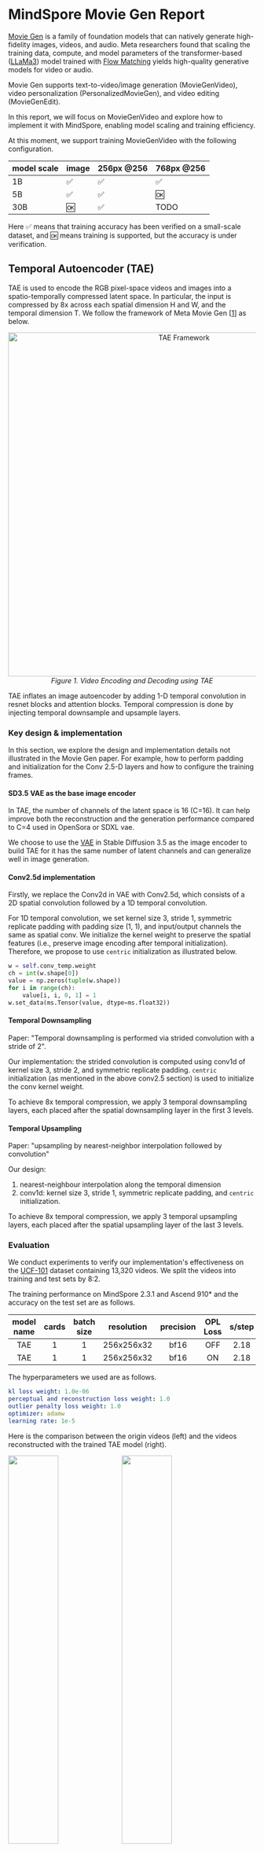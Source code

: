 # MindSpore Movie Gen Report

[Movie Gen](https://ai.meta.com/static-resource/movie-gen-research-paper) is a family of foundation models that can
natively generate high-fidelity images, videos, and audio. Meta researchers found that scaling the training data,
compute, and model parameters of the transformer-based ([LLaMa3](https://arxiv.org/abs/2407.21783)) model trained
with [Flow Matching](https://arxiv.org/abs/2210.02747) yields high-quality generative models for video or audio.

Movie Gen supports text-to-video/image generation (MovieGenVideo), video personalization  (PersonalizedMovieGen), and
video editing  (MovieGenEdit).

In this report, we will focus on MovieGenVideo and explore how to implement it with MindSpore, enabling model scaling
and training efficiency.

At this moment, we support training MovieGenVideo with the following configuration.

| model scale | image | 256px @256 | 768px @256 |
|-------------|-------|------------|------------|
| 1B          | ✅     | ✅          | ✅          |
| 5B          | ✅     | ✅          | 🆗         |
| 30B         | 🆗    | ✅          | TODO       |

Here ✅ means that training accuracy has been verified on a small-scale dataset, and 🆗 means training is supported, but
the accuracy is under verification.

## Temporal Autoencoder (TAE)

TAE is used to encode the RGB pixel-space videos and images into a spatio-temporally compressed latent space. In
particular, the input is compressed by 8x across each spatial dimension H and W, and the temporal dimension T. We follow
the framework of Meta Movie Gen [[1](#references)] as below.

<p align="center"><img width="700" alt="TAE Framework" src="https://github.com/user-attachments/assets/678c2ce6-28b8-4bda-b8a3-fac921595b8a"/>
<br><em> Figure 1. Video Encoding and Decoding using TAE </em></p>

TAE inflates an image autoencoder by adding 1-D temporal convolution in resnet blocks and attention blocks. Temporal
compression is done by injecting temporal downsample and upsample layers.

### Key design & implementation

In this section, we explore the design and implementation details not illustrated in the Movie Gen paper. For example,
how to perform padding and initialization for the Conv 2.5-D layers and how to configure the training frames.

#### SD3.5 VAE as the base image encoder

In TAE, the number of channels of the latent space is 16 (C=16). It can help improve both the reconstruction and the
generation performance compared to C=4 used in OpenSora or SDXL vae.

We choose to use the [VAE]() in Stable Diffusion 3.5 as the image encoder to build TAE for it has the same number of
latent channels and can generalize well in image generation.

#### Conv2.5d implementation

Firstly, we replace the Conv2d in VAE with Conv2.5d, which consists of a 2D spatial convolution followed by a 1D
temporal convolution.

For 1D temporal convolution, we set kernel size 3, stride 1, symmetric replicate padding with padding size (1, 1), and
input/output channels the same as spatial conv. We initialize the kernel weight to preserve the spatial features
(i.e., preserve image encoding after temporal initialization). Therefore, we propose to use `centric` initialization as
illustrated below.

```python
w = self.conv_temp.weight
ch = int(w.shape[0])
value = np.zeros(tuple(w.shape))
for i in range(ch):
    value[i, i, 0, 1] = 1
w.set_data(ms.Tensor(value, dtype=ms.float32))
```

#### Temporal Downsampling

Paper: "Temporal downsampling is performed via strided convolution with a stride of 2".

Our implementation: the strided convolution is computed using conv1d of kernel size 3, stride 2, and symmetric replicate
padding. `centric` initialization (as mentioned in the above conv2.5 section) is used to initialize the conv kernel
weight.

To achieve 8x temporal compression, we apply 3 temporal downsampling layers, each placed after the spatial downsampling
layer in the first 3 levels.

#### Temporal Upsampling

Paper: "upsampling by nearest-neighbor interpolation followed by convolution"

Our design:

1. nearest-neighbour interpolation along the temporal dimension
2. conv1d: kernel size 3, stride 1, symmetric replicate padding, and `centric` initialization.

To achieve 8x temporal compression, we apply 3 temporal upsampling layers, each placed after the spatial upsampling
layer of the last 3 levels.

### Evaluation

We conduct experiments to verify our implementation's effectiveness on
the [UCF-101](https://www.crcv.ucf.edu/data/UCF101.php) dataset containing 13,320 videos. We split the videos into
training and test sets by 8:2.

The training performance on MindSpore 2.3.1 and Ascend 910* and the accuracy on the test set are as follows.

| model name | cards | batch size | resolution | precision | OPL Loss | s/step | PSNR  | SSIM |
|:----------:|:-----:|:----------:|:----------:|:---------:|:--------:|:------:|:-----:|:----:|
|    TAE     |   1   |     1      | 256x256x32 |   bf16    |   OFF    |  2.18  | 31.35 | 0.92 |
|    TAE     |   1   |     1      | 256x256x32 |   bf16    |    ON    |  2.18  | 31.17 | 0.92 |

The hyperparameters we used are as follows.

```yaml
kl loss weight: 1.0e-06
perceptual and reconstruction loss weight: 1.0
outlier penalty loss weight: 1.0
optimizer: adamw
learning rate: 1e-5
```

Here is the comparison between the origin videos (left) and the videos reconstructed with the trained TAE model (right).


<p float="center">
<img src=https://github.com/user-attachments/assets/ba3362e4-2210-4811-bedf-f19316f511d3 width="45%" />
<img src=https://github.com/user-attachments/assets/36257aef-72f0-4f4f-8bd3-dc8fb0a33fd8 width="45%" />
</p>

We further fine-tune the TAE model on the mixkit dataset, a high-quality video dataset in 1080P resolution. Here are the
results.

<p float="center">
<img src=https://github.com/user-attachments/assets/7978489b-508b-4204-a4d7-d11dda3f905c width="45%" />
<img src=https://github.com/user-attachments/assets/e87105d9-1ff1-4a4c-bbfb-e07615f0fe6d width="45%" />
</p>

The fine-tuned TAE is then used in MovieGenVideo transformer training as shown below.

## Diffusion Transformer

### Architecture

MovieGenVideo uses the [LLaMa3](https://arxiv.org/abs/2407.21783) backbone architecture for the joint image-video
generation
model, enabling confident scaling of the model size while maintaining efficient training, as shown in the figure below.

<p align="center">
<img alt="Transformer backbone and model parallelism" width="700" src="https://github.com/user-attachments/assets/87811e4f-5e49-4530-b43f-734782bf0e0a"/>
<br><em>Figure 2. Transformer backbone and model parallelism</em>
</p>

There are three changes to the LLaMa3 Transformer block for the use case of video generation using Flow Matching:

1. Add a cross-attention module between the self-attention module and the feed-forward network (FFN)
   to each Transformer block to incorporate text conditioning based on the text prompt embedding **P**.
   Multiple different text encoders are leveraged due to their complementary strengths
   (see [Text Encoders](#text-encoders)).
2. Add adaptive layer norm blocks to incorporate the time-step $t$ to the Transformer, as used in prior work
   ([DiT](https://arxiv.org/abs/2212.09748)).
3. Use full bidirectional attention instead of causal attention used in language modeling.

We have implemented the MovieGenVideo architecture in the following variations: 1B, 5B, and 30B parameters.

| Model | Layers | Model Dimension | FFN Dimension | Attention Heads |
|:-----:|:------:|:---------------:|:-------------:|:---------------:|
|  1B   |   24   |      1536       |     4096      |       16        |
|  5B   |   32   |      3072       |     8192      |       24        |
|  30B  |   48   |      6144       |     16384     |       48        |

Detailed code implementation can be referred to:
[LLaMa3 Backbone](https://github.com/hadipash/mindone/blob/5aa1e4dc91d71934905319ba984704d4d4a62f8b/examples/moviegen/mg/models/llama/network.py#L273),
[Transformer Block](https://github.com/hadipash/mindone/blob/5aa1e4dc91d71934905319ba984704d4d4a62f8b/examples/moviegen/mg/models/llama/network.py#L52).

### Sequence Parallelism

The official [Movie Gen](https://ai.meta.com/research/publications/movie-gen-a-cast-of-media-foundation-models/) employs
3D parallelism to enable model-level scaling across three dimensions: the number of parameters, input tokens, and
dataset size, while also allowing horizontal scale-out to additional NPUs. It leverages a combination
of [fully sharded data parallelism](https://arxiv.org/abs/2304.11277), [tensor parallelism](https://arxiv.org/abs/1909.08053), [sequence parallelism](https://arxiv.org/abs/2205.05198),
and [context parallelism](https://docs.nvidia.com/megatron-core/developer-guide/latest/api-guide/context_parallel.html).

Inspired by recent developments in long-sequence parallelism ([Ulysses-SP](https://arxiv.org/abs/2309.14509)
and [USP](https://arxiv.org/abs/2405.07719)), we implement model parallelism
using [Ulysses-SP](https://arxiv.org/abs/2309.14509) together with [ZeRO-3](https://arxiv.org/abs/1910.02054),instead of
the approach used in Movie Gen. Ulysses-SP utilizes `All2ALL` communication for segments of the QKV tensors, drastically
reducing communication costs compared to sequence parallelism implemented
in [Megatron-LM](https://arxiv.org/abs/2405.07719), as well as the sequence
parallelism mentioned
in [Movie Gen](https://ai.meta.com/research/publications/movie-gen-a-cast-of-media-foundation-models/). Alongside
ZeRO-3, it achieves similar memory efficiency to [Megatron-LM](https://arxiv.org/abs/2405.07719). Experimental results
show that using Ulysses-SP + ZeRO-3, we can train a model of similar scale compared to 3D parallelism, with over 2x
speed boost in training, corroborating the findings
in [Ulysses-SP](https://arxiv.org/abs/2309.14509), [USP](https://arxiv.org/abs/2405.07719)
and [DSP](https://arxiv.org/abs/2403.10266).

### Training Details

Movie Gen is trained jointly on images and videos. Images are treated as single-frame videos, enabling the use of the
same model to generate both images and videos. Compared to video data, paired image-text datasets are easier to scale
with diverse concepts and styles, and thus joint modeling of image and video leads to better generalization.

Training is performed in multiple stages for better efficiency:

- Stage 1: Text-to-image pre-raining on 256 px images.
- Stage 2: T2I/V joint training on low-resolution images and videos of 256 px.
  Following the paper, we double the spatial [PE](#learnable-positional-embedding-pe) layers to accommodate
  various aspect ratios, add new temporal PE layers to support up to 32 latent frames and initialize spatial PE layers
  from the T2I model with 2x expansion.
- Stage 3: T2I/V joint training on high-resolution images and videos of 768 px.  
  For this stage, we expand the spatial PE layers by 3x.

#### Training Objective

Following the paper, we trained the transformer with [Flow Matching](https://arxiv.org/abs/2210.02747) with a simple
linear interpolation scheme.
It is trained to predict the velocity $V_t = \frac{dX_t}{dt}$ which teaches it to 'move' the sample $X_t$
in the direction of the video sample $X_1$. The ground truth velocity is derived by:
$$V_t = X_1 - (1-\sigma_{min})X_0$$. Note that this simple interpolation scheme naturally ensures zero terminal SNR
at $t=0$.

#### Learning Rate Scheduling

We decrease the learning rate by half whenever the validation loss plateaus to continue improving the model performance.

#### Validation During Training

As pointed out in the paper, the validation loss is well correlated with human evaluation results as the later
checkpoints with lower validation loss perform better in the human evaluations. This suggests that the flow-matching
validation loss can serve as a useful proxy for evaluations during model development. Similar observation was made by
the authors of [SD3](https://arxiv.org/abs/2403.03206). For this reason, we maintain a validation set of unseen videos
and monitor the validation loss throughout training.

### Bucketization for variable duration and size (under verification)

To support training with diverse video lengths and aspect ratios, we have integrated the data bucketing feature
in [hpcai-opensora](https://github.com/mindspore-lab/mindone/tree/master/examples/opensora_hpcai#multi-resolution-training).
This feature is under verification.

### Inference Details

Movie Gen uses a simple first-order Euler ODE solver with a unique t-schedule tailored to the model. Specifically, the
quality of an N-step video generation process can be closely approximated with merely 50 steps by implementing a
**linear-quadratic t-schedule**.

<p align="center">
<img alt="The linear-quadratic t-schedule" height="250" src="https://github.com/user-attachments/assets/888080ac-b162-4de0-a420-b2fb00c66fff"/>
<br><em>Figure 3. The linear-quadratic t-schedule</em>
</p>

This approach follows the first 25 steps of an $N$-step linear schedule and then approximates the remaining $N-25$ steps
with 25 quadratically placed steps. The linear-quadratic strategy is predicated on the observation that the first
inference steps are pivotal in setting up the scene and motion of the video since most changes occur in the first
solver steps.

Our implementation can be referred
to [here](https://github.com/hadipash/mindone/blob/movie_gen/examples/moviegen/mg/schedulers/rectified_flow.py#L55-L61)

[//]: # (TODO: fix the link above)

### Evaluation

To verify the effectiveness of our design and implementation, we perform 3-stage training on
a [mixkit](https://mixkit.co/) subset consisting of 100 HQ videos up to 1080P.

Experiments were conducted on Ascend 910* using MindSpore 2.3.1 in graph mode.

| Model | Cards |   Stage   |      Batch size       |       Resolution        |        Recompute        | TAE Cache | Sequence Parallel | Time (s/step) |                              Recipe                               |
|:-----:|:-----:|:---------:|:---------------------:|:-----------------------:|:-----------------------:|:---------:|:-----------------:|:-------------:|:-----------------------------------------------------------------:|
|  30B  |   8   |  1 (T2I)  |          10           |         256x455         |           ON            |    ON     |        NO         |     5.14      |  [stage1_t2i_256px.yaml](../configs/train/stage1_t2i_256px.yaml)  |
|  30B  |   8   |  2 (T2V)  |       Video: 1        |       256x256x455       |           ON            |    ON     |     8 shards      |     4.04      | [stage2_t2iv_256px.yaml](../configs/train/stage2_t2iv_256px.yaml) |
|  30B  |   8   |  3 (T2V)  |       Video: 1        |      256x576x1024       |           ON            |    ON     |     8 shards      |     37.7      | [stage3_t2iv_768px.yaml](../configs/train/stage3_t2iv_768px.yaml) |
|  5B   |   8   |  1 (T2I)  |          10           |         256x455         | ON<br/>(Every 2 blocks) |    ON     |        NO         |     1.08      |  [stage1_t2i_256px.yaml](../configs/train/stage1_t2i_256px.yaml)  |
|  5B   |   8   | 2 (T2I/V) | Image: 1<br/>Video: 1 | 256x455<br/>256 frames  | ON<br/>(Every 2 blocks) |    ON     |        NO         |     4.71      | [stage2_t2iv_256px.yaml](../configs/train/stage2_t2iv_256px.yaml) |
|  5B   |   8   | 3 (T2I/V) | Image: 1<br/>Video: 1 | 576x1024<br/>256 frames |           ON            |    ON     |        NO         |     83.2      | [stage3_t2iv_768px.yaml](../configs/train/stage3_t2iv_768px.yaml) |
|  1B   |   8   |  1 (T2I)  |          10           |         256x455         |           OFF           |    ON     |        NO         |     0.32      |  [stage1_t2i_256px.yaml](../configs/train/stage1_t2i_256px.yaml)  |
|  1B   |   8   | 2 (T2I/V) | Image: 1<br/>Video: 1 | 256x455<br/>256 frames  |           OFF           |    ON     |        NO         |     2.12      | [stage2_t2iv_256px.yaml](../configs/train/stage2_t2iv_256px.yaml) |
|  1B   |   8   | 3 (T2I/V) | Image: 1<br/>Video: 1 | 576x1024<br/>256 frames |           ON            |    ON     |        NO         |     55.7      | [stage3_t2iv_768px.yaml](../configs/train/stage3_t2iv_768px.yaml) |

> [!NOTE]
> All the models are trained with BF16 precision.

#### Detailed Training Scripts

##### Stage 1

<details>
<summary>Shell script</summary>

```shell
export ASCEND_RT_VISIBLE_DEVICES=0,1,2,3,4,5,6,7
# plot memory usage, feature/model: 1
export MS_MEMORY_STATISTIC=0

# log level
export GLOG_v=2

stage1_dir=output/stage1_t2i_256px/$(date +"%Y.%m.%d-%H.%M.%S")

msrun --bind_core=True --master_port=8200 --worker_num=8 --local_worker_num=8 --log_dir="$stage1_dir"  \
python scripts/train.py \
  --config configs/train/stage1_t2i_256px.yaml \
  --env.mode 0 \
  --env.jit_level O1 \
  --env.max_device_memory 59GB \
  --env.distributed True \
  --train.settings.zero_stage 2 \
  --dataset.csv_path ../../datasets/mixkit-100videos/video_caption_train.csv \
  --dataset.video_folder ../../datasets/mixkit-100videos/mixkit \
  --dataset.tae_latent_folder ../../datasets/mixkit-100videos/tae_latent_images \
  --dataset.text_emb_folder.ul2 ../../datasets/mixkit-100videos/ul2_emb_300 \
  --dataset.text_emb_folder.byt5 ../../datasets/mixkit-100videos/byt5_emb_100 \
  --dataset.deterministic_sample True \
  --dataloader.batch_size10 \
  --valid.dataset "" \
  --train.ema "" \
  --train.optimizer.weight_decay 0 \
  --train.save.ckpt_save_policy latest_k \
  --train.steps 2000 \
  --train.output_path "$stage1_dir"
```

</details>

##### Stage 2

<details>
<summary>Shell script</summary>

```shell
export ASCEND_RT_VISIBLE_DEVICES=0,1,2,3,4,5,6,7
# plot memory usage, feature/model: 1
export MS_MEMORY_STATISTIC=0

# operation/graph fusion for dynamic shape
export MS_DEV_ENABLE_KERNEL_PACKET=on

# log level
export GLOG_v=2

stage2_dir=output/stage2_t2iv_256px/$(date +"%Y.%m.%d-%H.%M.%S")

msrun --bind_core=True --master_port=8200 --worker_num=8 --local_worker_num=8 --log_dir="$stage2_dir"  \
python scripts/train.py \
  --config configs/train/stage2_t2iv_256px.yaml \
  --env.mode 0 \
  --env.jit_level O1 \
  --env.max_device_memory 59GB \
  --env.distributed True \
  --model.pretrained_model_path "$stage1_dir"/ckpt/llama-5B-s2000.ckpt\
  --train.settings.zero_stage 2 \
  --dataset.csv_path ../../datasets/mixkit-100videos/video_caption_train.csv \
  --dataset.video_folder ../../datasets/mixkit-100videos/mixkit \
  --dataset.tae_latent_folder ../../datasets/mixkit-100videos/tae_latent \
  --dataset.text_emb_folder.ul2 ../../datasets/mixkit-100videos/ul2_emb_300 \
  --dataset.text_emb_folder.byt5 ../../datasets/mixkit-100videos/byt5_emb_100 \
  --dataset.deterministic_sample True \
  --dataloader.batch_size.image_batch_size 1 \
  --dataloader.batch_size.video_batch_size 1 \
  --train.ema "" \
  --train.lr_scheduler.lr 0.0001 \
  --train.optimizer.weight_decay 0 \
  --train.settings.gradient_accumulation_steps 5 \
  --train.steps 40000 \
  --train.output_path "$stage2_dir"
```

</details>

##### Stage 3

<details>
<summary>Shell script</summary>

```shell
export ASCEND_RT_VISIBLE_DEVICES=0,1,2,3,4,5,6,7
# plot memory usage, feature/model: 1
export MS_MEMORY_STATISTIC=0

# operation/graph fusion for dynamic shape
export MS_DEV_ENABLE_KERNEL_PACKET=on

# log level
export GLOG_v=2

stage3_dir=output/stage3_t2iv_768px/$(date +"%Y.%m.%d-%H.%M.%S")

msrun --bind_core=True --master_port=8200 --worker_num=8 --local_worker_num=8 --log_dir="$stage3_dir"  \
python scripts/train.py \
  --config configs/train/stage3_t2iv_768px.yaml \
  --env.mode 0 \
  --env.jit_level O1 \
  --env.max_device_memory 59GB \
  --env.distributed True \
  --model.pretrained_model_path "$stage2_dir"/ckpt/llama-5B-s40000.ckpt\
  --train.settings.zero_stage 2 \
  --dataset.csv_path ../../datasets/mixkit-100videos/video_caption_train.csv \
  --dataset.video_folder ../../datasets/mixkit-100videos/mixkit \
  --dataset.tae_latent_folder ../../datasets/mixkit-100videos/high_tae_latent \
  --dataset.text_emb_folder.ul2 ../../datasets/mixkit-100videos/ul2_emb_300 \
  --dataset.text_emb_folder.byt5 ../../datasets/mixkit-100videos/byt5_emb_100 \
  --dataset.deterministic_sample True \
  --dataloader.batch_size.image_batch_size 1 \
  --dataloader.batch_size.video_batch_size 1 \
  --train.ema "" \
  --train.optimizer.weight_decay 0 \
  --train.settings.gradient_accumulation_steps 5 \
  --train.steps 30000 \
  --train.output_path "$stage3_dir"
```

</details>

### Generated Video Examples

#### 5B Model Stage 2

|                                                                                                                                                                                                                                                                                                                                         256x256x455                                                                                                                                                                                                                                                                                                                                         |                                                                                                                                                                                                                                                                                                                                                             256x256x455                                                                                                                                                                                                                                                                                                                                                              |
|:-------------------------------------------------------------------------------------------------------------------------------------------------------------------------------------------------------------------------------------------------------------------------------------------------------------------------------------------------------------------------------------------------------------------------------------------------------------------------------------------------------------------------------------------------------------------------------------------------------------------------------------------------------------------------------------------:|:------------------------------------------------------------------------------------------------------------------------------------------------------------------------------------------------------------------------------------------------------------------------------------------------------------------------------------------------------------------------------------------------------------------------------------------------------------------------------------------------------------------------------------------------------------------------------------------------------------------------------------------------------------------------------------------------------------------------------------:|
|                                                                                                                                                                                                                                                                                               <video src="https://github.com/user-attachments/assets/84264678-a2c4-4605-93c7-4efce8b4647a" />                                                                                                                                                                                                                                                                                               |                                                                                                                                                                                                                                                                                                                   <video src="https://github.com/user-attachments/assets/357c93f1-b129-4441-80dc-adbe0d089a3a" />                                                                                                                                                                                                                                                                                                                    |
| <details><summary>Caption</summary>The video showcases a person wearing a blue cap and a plaid shirt, sitting on the ground with a golden retriever dog. The person is seen engaging in an affectionate interaction with the dog, gently stroking its fur and at one point, caressing or scratching behind the dog's ears. Throughout the video, the dog remains relaxed and content, with its mouth slightly open as if panting or smiling. The setting is an outdoor grassy area with fallen leaves or twigs scattered on the ground, under warm lighting that creates a cozy, intimate atmosphere focused on the bonding moment between the person and their canine companion.</details> | <details><summary>Caption</summary>The video features a close-up view of a cat with striking blue eyes and a white furry face adorned with brown and black stripes on its head. Initially, the cat is seen looking directly at the camera with an attentive expression, held gently by a human hand around its neck area against a blurred indoor background with a brown surface. As the video progresses, the cat's gaze becomes more intense and focused, with its whiskers appearing more prominent and alert. The camera zooms in slightly, cropping out some of the surrounding area to bring the cat's face into closer view, maintaining the attentive and engaged demeanor of the feline throughout the sequence.</details> |
|                                                                                                                                                                                                                                                                                               <video src="https://github.com/user-attachments/assets/e89a6be6-1e5b-4508-8980-89d824824e34" />                                                                                                                                                                                                                                                                                               |                                                                                                                                                                                                                                                                                                                   <video src="https://github.com/user-attachments/assets/70cdc452-cad8-4781-9975-1c9feb8b89d6" />                                                                                                                                                                                                                                                                                                                    |
|                                                              <details><summary>Caption</summary>The video showcases a static image of a bouquet of white roses, with the roses in various stages of bloom. The petals of the roses are delicate and pristine white, contrasting with the soft pink hues visible in their centers. The arrangement is full and lush, with stems protruding outwards. Throughout the video, there are no significant changes in the composition or positioning of the roses, and the background remains consistently blurred, ensuring the floral arrangement remains the focal point.</details>                                                              |                                      <details><summary>Caption</summary>The video showcases a majestic snow-capped mountain range against a cloudy sky, with the peaks covered in pristine white snow and jagged rocky outcrops protruding from the slopes. The mountains cast long shadows across the snow-covered terrain below. Initially, the sky is a vivid blue with wispy white clouds, but as the video progresses, the clouds become slightly more dispersed, revealing more of the blue sky. Throughout the video, the overall composition and grandeur of the mountain vistas remain consistent, maintaining the serene and awe-inspiring natural beauty of the landscape.</details>                                      |

#### 30B Model Stage 2

|                                                                                                                                                                                                                                                                                                                              256x256x455                                                                                                                                                                                                                                                                                                                              |                                                                                                                                                                                                                                  256x256x455                                                                                                                                                                                                                                  |
|:---------------------------------------------------------------------------------------------------------------------------------------------------------------------------------------------------------------------------------------------------------------------------------------------------------------------------------------------------------------------------------------------------------------------------------------------------------------------------------------------------------------------------------------------------------------------------------------------------------------------------------------------------------------------:|:-----------------------------------------------------------------------------------------------------------------------------------------------------------------------------------------------------------------------------------------------------------------------------------------------------------------------------------------------------------------------------------------------------------------------------------------------------------------------------:|
|                                                                                                                                                                                                                                                                                    <video src="https://github.com/user-attachments/assets/e5558081-8710-4474-a522-a19a573a22e4" />                                                                                                                                                                                                                                                                                    |                                                                                                                                                                                        <video src="https://github.com/user-attachments/assets/d4625360-75f4-489a-893d-e4341b644be1" />                                                                                                                                                                                        |
| <details><summary>Caption</summary>The video showcases a serene aerial view of a mountainous landscape, consistently blanketed in snow and clouds throughout its duration. The foreground prominently features rugged, snow-capped peaks with jagged rock formations piercing through the pristine white snow. The background is consistently filled with a vast expanse of billowing clouds, interspersed with patches of blue sky above. The overall scene maintains a sense of tranquility and natural beauty, highlighting the grandeur of the mountainous terrain without any noticeable changes in the composition or perspective of the aerial view.</details> | <details><summary>Caption</summary>The video begins with a serene winter landscape featuring a frozen body of water in the foreground. The ice-covered surface is smooth and reflective, with patches of exposed water visible. In the background, a dense forest of evergreen trees lines the far shore, their branches covered in snow. The scene is hazy, with a grayish tint suggesting overcast or foggy conditions, maintaining a wintry ambiance throughout.</details> |            

## References

<!--- Guideline: Citation format GB/T 7714 is suggested. -->

[1] The Movie Gen team @ Meta. Movie Gen: A Cast of Media Foundation Models. 2024
